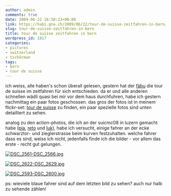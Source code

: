 ```yaml
---
author: admin
comments: true
date: 2009-06-22 16:50:23+00:00
link: https://habi.gna.ch/2009/06/22/tour-de-suisse-zeitfahren-in-bern/
slug: tour-de-suisse-zeitfahren-in-bern
title: tour de suisse zeitfahren in bern
wordpress_id: 1817
categories:
- pictures
- switzerland
- tschörman
tags:
- bern
- tour de suisse
---
```


ich weiss, alle haben's schon überall gelesen, gestern hat der [fäbu](https://de.wikipedia.org/wiki/Fabian_Cancellara) die tour de suisse im zeitfahren für sich entschieden. da er und alle anderen schnellen wädli quasi bei mir vor dem haus durchfuhren, habe ich gestern nachmittag ein paar fotos geschossen. das gros der fotos ist in meinem flickr-set: [tour de suisse](https://www.flickr.com/photos/habi/sets/72157620230353964/) zu finden, ein paar spezielle fotos sind unten detailliert zu sehen.




analog zu den action-photos, die ich an der suicmc08 in luzern gemacht habe ([pia](https://www.flickr.com/photos/habi/2863549938/in/set-72157607328809701/), [reto](https://www.flickr.com/photos/habi/2863544010/in/set-72157607328809701/) und [luk](https://www.flickr.com/photos/habi/2862715821/in/set-72157607328809701/)), habe ich versucht, einige fahrer an der ecke schwarztor- und zieglerstrasse beim kurven festzuhalten. welche fahrer dass es sind, weiss ich nicht, jedenfalls finde ich die bilder - vor allem das erste - recht gut gelungen.




[![DSC_2561-DSC_2566.jpg](https://habi.gna.ch/wp-content/uploads/2009/06/DSC_2561-DSC_25661.jpg)](https://habi.gna.ch/wp-content/uploads/2009/06/DSC_2561-DSC_2566.jpg)




[![DSC_2622-DSC_2629.jpg](https://habi.gna.ch/wp-content/uploads/2009/06/DSC_2622-DSC_26291.jpg)](https://habi.gna.ch/wp-content/uploads/2009/06/DSC_2622-DSC_2629.jpg)




[![DSC_2593-DSC_2600.jpg](https://habi.gna.ch/wp-content/uploads/2009/06/DSC_2593-DSC_26001.jpg)](https://habi.gna.ch/wp-content/uploads/2009/06/DSC_2593-DSC_2600.jpg)




ps: wieviele blaue fahrer sind auf dem letzten bild zu sehen? auch nur halb zu sehende zählen!






